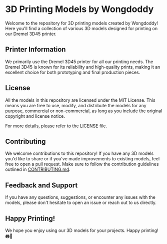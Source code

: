 # 3D Printing Models by Wongdoddy

Welcome to the repository for 3D printing models created by Wongdoddy! Here you'll find a collection of various 3D models designed for printing on our Dremel 3D45 printer.

## Printer Information

We primarily use the Dremel 3D45 printer for all our printing needs. The Dremel 3D45 is known for its reliability and high-quality prints, making it an excellent choice for both prototyping and final production pieces.

## License

All the models in this repository are licensed under the MIT License. This means you are free to use, modify, and distribute the models for any purpose, commercial or non-commercial, as long as you include the original copyright and license notice.

For more details, please refer to the [LICENSE](LICENSE) file.

## Contributing

We welcome contributions to this repository! If you have any 3D models you'd like to share or if you've made improvements to existing models, feel free to open a pull request. Make sure to follow the contribution guidelines outlined in [CONTRIBUTING.md](CONTRIBUTING.md).

## Feedback and Support

If you have any questions, suggestions, or encounter any issues with the models, please don't hesitate to open an issue or reach out to us directly.

## Happy Printing!

We hope you enjoy using our 3D models for your projects. Happy printing! 🖨️🔧
